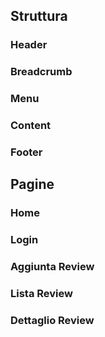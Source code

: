 ## Struttura


### Header


### Breadcrumb


### Menu 


### Content


### Footer

## Pagine


### Home


### Login


### Aggiunta Review


### Lista Review


### Dettaglio Review


